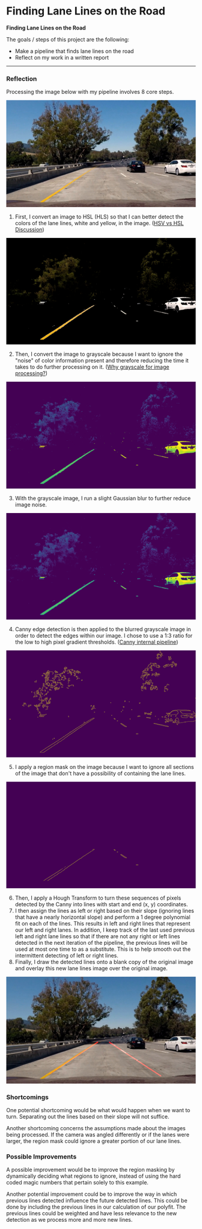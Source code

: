 # **Finding Lane Lines on the Road** 

**Finding Lane Lines on the Road**

The goals / steps of this project are the following:
* Make a pipeline that finds lane lines on the road
* Reflect on my work in a written report

[//]: # (Image References)

[challenge_video_bridge2_blur_grey]: ./test_images_output/challenge_video_bridge2_blur_grey.jpg	"challenge_video_bridge2_blur_grey"
[challenge_video_bridge2_edges]: ./test_images_output/challenge_video_bridge2_edges.jpg	"challenge_video_bridge2_edges"
[challenge_video_bridge2_grey]: ./test_images_output/challenge_video_bridge2_grey.jpg	"challenge_video_bridge2_grey"
[challenge_video_bridge2_hls]: ./test_images_output/challenge_video_bridge2_hls.jpg "challenge_video_bridge2_hls"
[challenge_video_bridge2_line_image]: ./test_images_output/challenge_video_bridge2_line_image.jpg	"challenge_video_bridge2_line_image"
[challenge_video_bridge2_masked_edges]: ./test_images_output/challenge_video_bridge2_masked_edges.jpg	"challenge_video_bridge2_masked_edges"
[challenge_video_bridge2_original]: ./test_images_output/challenge_video_bridge2_original.jpg	"challenge_video_bridge2_original"

---

### Reflection

Processing the image below with my pipeline involves 8 core steps.

![challenge_video_bridge2_original][challenge_video_bridge2_original]

  1. First, I convert an image to HSL (HLS) so that I can better detect the colors of the lane lines, white and yellow, in the image. ([HSV vs HSL Discussion](https://stackoverflow.com/questions/11396782/is-hsl-superior-over-hsi-and-hsv))
  
  ![challenge_video_bridge2_hls][challenge_video_bridge2_hls]
  
  2. Then, I convert the image to grayscale because I want to ignore the "noise" of color information present and therefore reducing the time it takes to do further processing on it. ([Why grayscale for image processing?](https://stackoverflow.com/questions/12752168/why-we-should-use-gray-scale-for-image-processing))
  
  ![challenge_video_bridge2_grey][challenge_video_bridge2_grey]
  
  3. With the grayscale image, I run a slight Gaussian blur to further reduce image noise.
  
  ![challenge_video_bridge2_blur_grey][challenge_video_bridge2_blur_grey]
  
  4. Canny edge detection is then applied to the blurred grayscale image in order to detect the edges within our image. I chose to use a 1:3 ratio for the low to high pixel gradient thresholds. ([Canny internal pipeline](https://en.wikipedia.org/wiki/Canny_edge_detector#Process_of_Canny_edge_detection_algorithm))
  
  ![challenge_video_bridge2_edges][challenge_video_bridge2_edges]
  
  5. I apply a region mask on the image because I want to ignore all sections of the image that don't have a possibility of containing the lane lines.
  
  ![challenge_video_bridge2_masked_edges][challenge_video_bridge2_masked_edges]

  6. Then, I apply a Hough Transform to turn these sequences of pixels detected by the Canny into lines with start and end (x, y) coordinates.
  7. I then assign the lines as left or right based on their slope (ignoring lines that have a nearly horizontal slope) and perform a 1 degree polynomial fit on each of the lines. This results in left and right lines that represent our left and right lanes. In addition, I keep track of the last used previous left and right lane lines so that if there are not any right or left lines detected in the next iteration of the pipeline, the previous lines will be used at most one time to as a substitute. This is to help smooth out the intermittent detecting of left or right lines.
  8. Finally, I draw the detected lines onto a blank copy of the original image and overlay this new lane lines image over the original image.
  
  ![challenge_video_bridge2_line_image][challenge_video_bridge2_line_image]

### Shortcomings

One potential shortcoming would be what would happen when we want to turn. Separating out the lines based on their slope will not suffice. 

Another shortcoming concerns the assumptions made about the images being processed. If the camera was angled differently or if the lanes were larger, the region mask could ignore a greater portion of our lane lines.

### Possible Improvements

A possible improvement would be to improve the region masking by dynamically deciding what regions to ignore, instead of using the hard coded magic numbers that pertain solely to this example.

Another potential improvement could be to improve the way in which previous lines detected influence the future detected lines. This could be done by including the previous lines in our calculation of our polyfit. The previous lines could be weighted and have less relevance to the new detection as we process more and more new lines.
